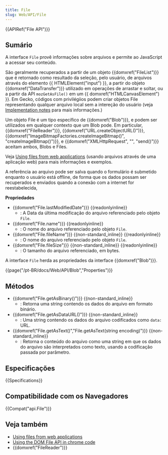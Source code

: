 ```yaml
---
title: File
slug: Web/API/File
---
```


{{APIRef("File API")}}

## Sumário

A interface `File` provê informações sobre arquivos e permite ao JavaScript a acessar seu conteúdo.

São geralmente recuperados a partir de um objeto {{domxref("FileList")}} que é retornado como resultado da seleção, pelo usuário, de arquivos através do elemento {{ HTMLElement("input") }}, a partir do objeto {{domxref("DataTransfer")}} utilizado em operações de arrastar e soltar, ou a partir da API `mozGetAsFile()` em um {{ domxref("HTMLCanvasElement") }}. Em Gecko, códigos com privilégiios podem criar objetos File representando qualquer arquivo local sem a intereção do usuário (veja [Implementation notes](#implementation_notes) para mais informações.)

Um objeto File é um tipo específico de {{domxref("Blob")}}, e podem ser utilizados em qualquer contexto que um Blob pode. Em particular, {{domxref("FileReader")}}, {{domxref("URL.createObjectURL()")}}, {{domxref("ImageBitmapFactories.createImageBitmap()", "createImageBitmap()")}}, e {{domxref("XMLHttpRequest", "", "send()")}} aceitam ambos, Blobs e Files.

Veja [Using files from web applications](/pt-BR/docs/Using_files_from_web_applications) (usando arquivos através de uma aplicação web) para mais informações e exemplos.

A referência ao arquivo pode ser salva quando o formulário é submetido enquanto o usuário está offline, de forma que os dados possam ser recuperados e enviados quando a conexão com a internet for reestabelecida,

**Propriedades**

- {{domxref("File.lastModifiedDate")}} {{readonlyinline}}
  - : A Data da última modificação do arquivo referenciado pelo objeto `File`.
- {{domxref("File.name")}} {{readonlyinline}}
  - : O nome do arquivo referenciado pelo objeto `File`.
- {{domxref("File.fileName")}} {{non-standard_inline}} {{readonlyinline}}
  - : O nome do arquivo referenciado pelo objeto `File`.
- {{domxref("File.fileSize")}} {{non-standard_inline}} {{readonlyinline}}
  - : O tamanho do arquivo referenciado, em bytes.

A interface `File` herda as propriedades da interface {{domxref("Blob")}}.

{{page("/pt-BR/docs/Web/API/Blob","Properties")}}

## Métodos

- {{domxref("File.getAsBinary()")}} {{non-standard_inline}}
  - : Retorna uma string contendo os dados do arquivo em formato binário.
- {{domxref("File.getAsDataURL()")}} {{non-standard_inline}}
  - : Uma string contendo os dados do arquivo codificados como `data:` URL.
- {{domxref("File.getAsText()","File.getAsText(string encoding)")}} {{non-standard_inline}}
  - : Retorna o conteúdo do arquivo como uma string em que os dados do arquivo são interpretados como texto, usando a codificação passada por parâmetro.

## Especificações

{{Specifications}}

## Compatibilidade com os Navegadores

{{Compat("api.File")}}

## Veja também

- [Using files from web applications](/pt-BR/docs/Using_files_from_web_applications)
- [Using the DOM File API in chrome code](/pt-BR/docs/Extensions/Using_the_DOM_File_API_in_chrome_code)
- {{domxref("FileReader")}}
